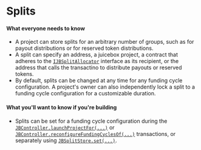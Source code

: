 # Splits

#### What everyone needs to know

* A project can store splits for an arbitrary number of groups, such as for payout distributions or for reserved token distributions.
* A split can specify an address, a juicebox project, a contract that adheres to the [`IJBSplitAllocator`](/api/interfaces/ijbsplitallocator.md) interface as its recipient, or the address that calls the transactino to distribute payouts or reserved tokens.
* By default, splits can be changed at any time for any funding cycle configuration. A project's owner can also independently lock a split to a funding cycle configuration for a customizable duration.

#### What you'll want to know if you're building

* Splits can be set for a funding cycle configuration during the [`JBController.launchProjectFor(...)`](/api/contracts/or-controllers/jbcontroller/write/launchprojectfor.md) or [`JBController.reconfigureFundingCyclesOf(...)`](/api/contracts/or-controllers/jbcontroller/write/reconfigurefundingcyclesof.md) transactions, or separately using [`JBSplitStore.set(...)`](/api/contracts/jbsplitsstore/write/set.md).
